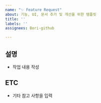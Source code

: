 ```yaml
---
name: "✨ Feature Request"
about: 기능, UI, 문서 추가 및 개선을 위한 템플릿
title: ''
labels: ''
assignees: Bori-github

---
```


## 설명
- 작업 내용 작성

## ETC
- 기타 참고 사항을 입력

